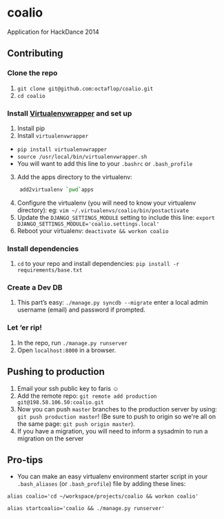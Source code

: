 # coalio

Application for HackDance 2014

## Contributing

### Clone the repo

1. `git clone git@github.com:octaflop/coalio.git`
2. `cd coalio`

### Install [Virtualenvwrapper](http://virtualenvwrapper.readthedocs.org/en/latest/) and set up

1. Install pip
2. Install `virtualenvwrapper`
  * `pip install virtualenvwrapper`
  * `source /usr/local/bin/virtualenvwrapper.sh`
  * You will want to add this line to your `.bashrc` or `.bash_profile`
3. Add the apps directory to the virtualenv: 
```bash
    add2virtualenv `pwd`apps 
```
4. Configure the virtualenv (you will need to know your virtualenv directory):
eg: `vim ~/.virtualenvs/coalio/bin/postactivate`
5. Update the `DJANGO_SETTINGS_MODULE` setting to include this line:
`export DJANGO_SETTINGS_MODULE='coalio.settings.local'`
6. Reboot your virtualenv: `deactivate && workon coalio`

### Install dependencies

1. `cd` to your repo and install dependencies: `pip install -r requirements/base.txt`

### Create a Dev DB

1. This part’s easy: `./manage.py syncdb --migrate` enter a local admin username (email) and password if prompted.

### Let ‘er rip!

1. In the repo, run `./manage.py runserver`
2. Open `localhost:8000` in a browser.

## Pushing to production

1. Email your ssh public key to faris ☺
2. Add the remote repo: `git remote add production git@198.58.106.50:coalio.git`
3. Now you can push `master` branches to the production server by using: `git push production master`! (Be sure to push to origin so we're all on the same page: `git push origin master`).
4. If you have a migration, you will need to inform a sysadmin to run a migration on the server


## Pro-tips

* You can make an easy virtualenv environment starter script in your `.bash_aliases` (or `.bash_profile`) file by adding these lines:
```
alias coalio='cd ~/workspace/projects/coalio && workon coalio'

alias startcoalio='coalio && ./manage.py runserver'
```
